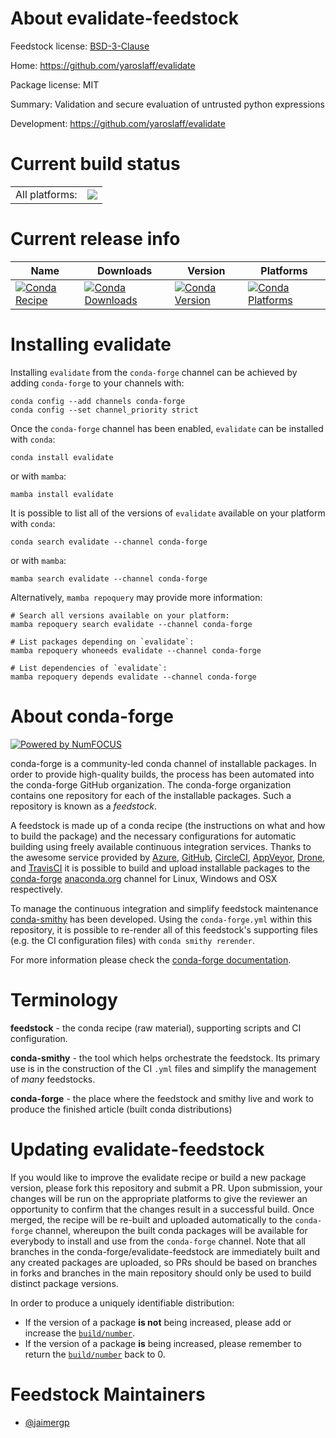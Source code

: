 About evalidate-feedstock
=========================

Feedstock license: [BSD-3-Clause](https://github.com/conda-forge/evalidate-feedstock/blob/main/LICENSE.txt)

Home: https://github.com/yaroslaff/evalidate

Package license: MIT

Summary: Validation and secure evaluation of untrusted python expressions

Development: https://github.com/yaroslaff/evalidate

Current build status
====================


<table><tr><td>All platforms:</td>
    <td>
      <a href="https://dev.azure.com/conda-forge/feedstock-builds/_build/latest?definitionId=25275&branchName=main">
        <img src="https://dev.azure.com/conda-forge/feedstock-builds/_apis/build/status/evalidate-feedstock?branchName=main">
      </a>
    </td>
  </tr>
</table>

Current release info
====================

| Name | Downloads | Version | Platforms |
| --- | --- | --- | --- |
| [![Conda Recipe](https://img.shields.io/badge/recipe-evalidate-green.svg)](https://anaconda.org/conda-forge/evalidate) | [![Conda Downloads](https://img.shields.io/conda/dn/conda-forge/evalidate.svg)](https://anaconda.org/conda-forge/evalidate) | [![Conda Version](https://img.shields.io/conda/vn/conda-forge/evalidate.svg)](https://anaconda.org/conda-forge/evalidate) | [![Conda Platforms](https://img.shields.io/conda/pn/conda-forge/evalidate.svg)](https://anaconda.org/conda-forge/evalidate) |

Installing evalidate
====================

Installing `evalidate` from the `conda-forge` channel can be achieved by adding `conda-forge` to your channels with:

```
conda config --add channels conda-forge
conda config --set channel_priority strict
```

Once the `conda-forge` channel has been enabled, `evalidate` can be installed with `conda`:

```
conda install evalidate
```

or with `mamba`:

```
mamba install evalidate
```

It is possible to list all of the versions of `evalidate` available on your platform with `conda`:

```
conda search evalidate --channel conda-forge
```

or with `mamba`:

```
mamba search evalidate --channel conda-forge
```

Alternatively, `mamba repoquery` may provide more information:

```
# Search all versions available on your platform:
mamba repoquery search evalidate --channel conda-forge

# List packages depending on `evalidate`:
mamba repoquery whoneeds evalidate --channel conda-forge

# List dependencies of `evalidate`:
mamba repoquery depends evalidate --channel conda-forge
```


About conda-forge
=================

[![Powered by
NumFOCUS](https://img.shields.io/badge/powered%20by-NumFOCUS-orange.svg?style=flat&colorA=E1523D&colorB=007D8A)](https://numfocus.org)

conda-forge is a community-led conda channel of installable packages.
In order to provide high-quality builds, the process has been automated into the
conda-forge GitHub organization. The conda-forge organization contains one repository
for each of the installable packages. Such a repository is known as a *feedstock*.

A feedstock is made up of a conda recipe (the instructions on what and how to build
the package) and the necessary configurations for automatic building using freely
available continuous integration services. Thanks to the awesome service provided by
[Azure](https://azure.microsoft.com/en-us/services/devops/), [GitHub](https://github.com/),
[CircleCI](https://circleci.com/), [AppVeyor](https://www.appveyor.com/),
[Drone](https://cloud.drone.io/welcome), and [TravisCI](https://travis-ci.com/)
it is possible to build and upload installable packages to the
[conda-forge](https://anaconda.org/conda-forge) [anaconda.org](https://anaconda.org/)
channel for Linux, Windows and OSX respectively.

To manage the continuous integration and simplify feedstock maintenance
[conda-smithy](https://github.com/conda-forge/conda-smithy) has been developed.
Using the ``conda-forge.yml`` within this repository, it is possible to re-render all of
this feedstock's supporting files (e.g. the CI configuration files) with ``conda smithy rerender``.

For more information please check the [conda-forge documentation](https://conda-forge.org/docs/).

Terminology
===========

**feedstock** - the conda recipe (raw material), supporting scripts and CI configuration.

**conda-smithy** - the tool which helps orchestrate the feedstock.
                   Its primary use is in the construction of the CI ``.yml`` files
                   and simplify the management of *many* feedstocks.

**conda-forge** - the place where the feedstock and smithy live and work to
                  produce the finished article (built conda distributions)


Updating evalidate-feedstock
============================

If you would like to improve the evalidate recipe or build a new
package version, please fork this repository and submit a PR. Upon submission,
your changes will be run on the appropriate platforms to give the reviewer an
opportunity to confirm that the changes result in a successful build. Once
merged, the recipe will be re-built and uploaded automatically to the
`conda-forge` channel, whereupon the built conda packages will be available for
everybody to install and use from the `conda-forge` channel.
Note that all branches in the conda-forge/evalidate-feedstock are
immediately built and any created packages are uploaded, so PRs should be based
on branches in forks and branches in the main repository should only be used to
build distinct package versions.

In order to produce a uniquely identifiable distribution:
 * If the version of a package **is not** being increased, please add or increase
   the [``build/number``](https://docs.conda.io/projects/conda-build/en/latest/resources/define-metadata.html#build-number-and-string).
 * If the version of a package **is** being increased, please remember to return
   the [``build/number``](https://docs.conda.io/projects/conda-build/en/latest/resources/define-metadata.html#build-number-and-string)
   back to 0.

Feedstock Maintainers
=====================

* [@jaimergp](https://github.com/jaimergp/)


